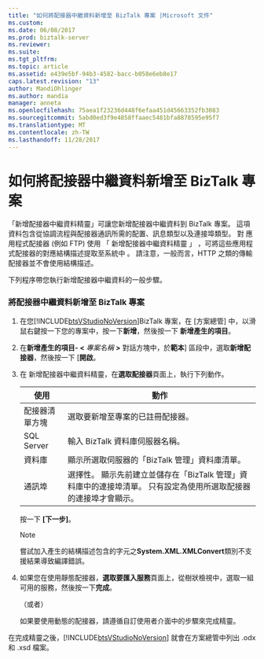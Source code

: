 ```yaml
---
title: "如何將配接器中繼資料新增至 BizTalk 專案 |Microsoft 文件"
ms.custom: 
ms.date: 06/08/2017
ms.prod: biztalk-server
ms.reviewer: 
ms.suite: 
ms.tgt_pltfrm: 
ms.topic: article
ms.assetid: e439e5bf-94b3-4582-bacc-b058e6eb8e17
caps.latest.revision: "13"
author: MandiOhlinger
ms.author: mandia
manager: anneta
ms.openlocfilehash: 75aea1f23236d448f6efaa451d45663352fb3083
ms.sourcegitcommit: 5abd0ed3f9e4858ffaaec5481bfa8878595e95f7
ms.translationtype: MT
ms.contentlocale: zh-TW
ms.lasthandoff: 11/28/2017
---
```

# <a name="how-to-add-adapter-metadata-to-a-biztalk-project"></a>如何將配接器中繼資料新增至 BizTalk 專案
「新增配接器中繼資料精靈」可讓您新增配接器中繼資料到 BizTalk 專案。 這項資料包含從協調流程與配接器通訊所需的配置、訊息類型以及連接埠類型。 對 應用程式配接器 (例如 FTP) 使用 「 新增配接器中繼資料精靈 」 ，可將這些應用程式配接器的對應結構描述提取至系統中 。 請注意，一般而言，HTTP 之類的傳輸配接器並不會使用結構描述。  
  
 下列程序帶您執行新增配接器中繼資料的一般步驟。  
  
### <a name="to-add-adapter-metadata-to-a-biztalk-project"></a>將配接器中繼資料新增至 BizTalk 專案  
  
1.  在您[!INCLUDE[btsVStudioNoVersion](../includes/btsvstudionoversion-md.md)]BizTalk 專案，在 [方案總管] 中，以滑鼠右鍵按一下您的專案中，按一下**新增**，然後按一下 **新增產生的項目**。  
  
2.  在**新增產生的項目- \<** *專案名稱* **\>** 對話方塊中，於**範本**] 區段中，選取**新增配接器**，然後按一下 [**開啟**。  
  
3.  在 新增配接器中繼資料精靈，在**選取配接器**頁面上，執行下列動作。  
  
    |使用|動作|  
    |--------------|----------------|  
    |配接器清單方塊|選取要新增至專案的已註冊配接器。|  
    |SQL Server|輸入 BizTalk 資料庫伺服器名稱。|  
    |資料庫|顯示所選取伺服器的「BizTalk 管理」資料庫清單。|  
    |通訊埠|選擇性。 顯示先前建立並儲存在「BizTalk 管理」資料庫中的連接埠清單。 只有設定為使用所選取配接器的連接埠才會顯示。|  
  
     按一下 **[下一步]**。  
  
    > [!NOTE]
    >  嘗試加入產生的結構描述包含的字元之**System.XML.XMLConvert**類別不支援結果導致編譯錯誤。  
  
4.  如果您在使用靜態配接器，**選取要匯入服務**頁面上，從樹狀檢視中，選取一組可用的服務，然後按一下**完成**。  
  
     （或者）  
  
     如果要使用動態的配接器，請遵循自訂使用者介面中的步驟來完成精靈。  
  
 在完成精靈之後，[!INCLUDE[btsVStudioNoVersion](../includes/btsvstudionoversion-md.md)] 就會在方案總管中列出 .odx 和 .xsd 檔案。